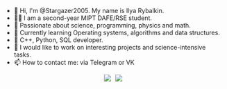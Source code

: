 - 👋 Hi, I'm @Stargazer2005. My name is Ilya Rybalkin.
- 👨‍🎓 I am a second-year MIPT DAFE/RSE student.
- 👀 Passionate about science, programming, physics and math.
- 🌱 Currently learning Operating systems, algorithms and data structures.
- 🧪 C++, Python, SQL developer.
- 💞️ I would like to work on interesting projects and science-intensive tasks.
- 📫 How to contact me: via Telegram or VK
<div style="display: flex; justify-content: center; align-items: center;">
  <img src="https://github-readme-stats-git-masterrstaa-rickstaa.vercel.app/api/top-langs/?username=Stargazer2005&&show_icons=true&theme=dracula" style="margin-right: 10px;">
  <img src="https://github-readme-stats-git-masterrstaa-rickstaa.vercel.app/api?username=Stargazer2005&&show_icons=true&theme=dracula">
</div>
